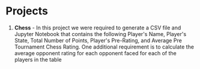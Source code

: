 # Projects

1. **Chess** - In this project we were required to generate a CSV file and Jupyter Notebook that contains the following  Player's Name, Player's State, Total Number of Points, Player's Pre-Rating, and Average Pre Tournament Chess Rating.  One additional requirement is to calculate the average opponent rating for each opponent faced for each of the players in the table
